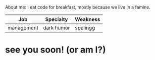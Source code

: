 About me: I eat code for breakfast, mostly because we live in a famine.

| Job        | Specialty  | Weakness |
| ---------- | ---------- | -------- |
| management | dark humor | spelingg |
<!I'm keeping the "!" for joy>
# see you soon! (or am I?)

